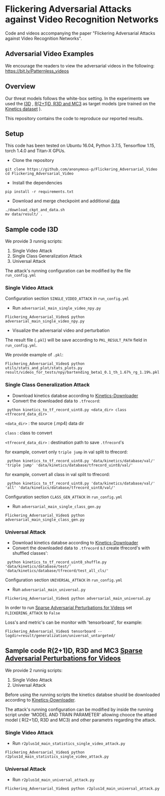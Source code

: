 # Flickering Adversarial Attacks against Video Recognition Networks
Code and videos accompanying the paper "Flickering Adversarial Attacks against Video Recognition Networks".


## Adversarial Video Examples
We encourage the readers to view the adversarial videos in the following:
https://bit.ly/Patternless_videos


## Overview
<!---
![](bartending_beta1_0.1_th_1.67__rg_1.19.gif)
-->

Our threat models follows the white-box setting. In the experiments we used the [I3D](https://arxiv.org/abs/1705.07750) , [R(2+1)D, R3D and MC3](https://arxiv.org/abs/1711.11248) as target models (pre trained on the [Kinetics dataset](www.deepmind.com/kinetics) ).

This repository contains the code to reproduce our reported results.


## Setup

This code has been tested on Ubuntu 16.04, Python 3.7.5, Tensorflow 1.15, torch  1.4.0 and Titan-X GPUs.

- Clone the repository 

```
git clone https://github.com/anonymous-p/Flickering_Adversarial_Video
cd Flickering_Adversarial_Video

```

- Install the dependencies
```
pip install -r requirements.txt
```

- Download and merge checkpoint and additional [data](https://www.dropbox.com/sh/ilbsy3bwk5k5tn4/AADxk11U_EDalu467igLfX2wa?dl=0) 
   
```
./download_ckpt_and_data.sh
mv data/result/ .
```
   
## Sample code I3D

We provide 3 runnig scripts:

1. Single Video Attack
2. Single Class Generalization Attack
3. Universal Attack

The attack's running configuration can be modified by the file `run_config.yml`


### Single Video Attack

Configuration section `SINGLE_VIDEO_ATTACK` in `run_config.yml`
- Run `adversarial_main_single_video_npy.py`
```
Flickering_Adversarial_Video$ python adversarial_main_single_video_npy.py
```

- Visualize the adversarial video and perturbation

The result file (`.pkl`) will be save according to `PKL_RESULT_PATH` field in `run_config.yml`.

We provide example of `.pkl`:
```
Flickering_Adversarial_Video$ python utils/stats_and_plot/stats_plots.py result/videos_for_tests/npy/bartending_beta1_0.1_th_1.67%_rg_1.19%.pkl
```

### Single Class Generalization Attack

- Download kinetics databse according to [Kinetics-Downloader](data/kinetics/README.md)
- Convert the downloaded data to `.tfrecord`:

```
 python kinetics_to_tf_record_uint8.py <data_dir> class <tfrecord_data_dir> 
```
`<data_dir>` : the source (.mp4) data dir 

`class` : class to convert

 `<tfrecord_data_dir>` : destination path to save `.tfrecord`'s
 

for example, convert only `triple jump` in val split to tfrecord:  

```
 python kinetics_to_tf_record_uint8.py 'data/kinetics/database/val/' 'triple jump' 'data/kinetics/database/tfrecord_uint8/val/' 
```

for example, convert all class in val split to tfrecord:  

```
 python kinetics_to_tf_record_uint8.py 'data/kinetics/database/val/' 'all' 'data/kinetics/database/tfrecord_uint8/val/' 
```

Configuration section `CLASS_GEN_ATTACK` in `run_config.yml`
- Run `adversarial_main_single_class_gen.py`
```
Flickering_Adversarial_Video$ python adversarial_main_single_class_gen.py
```

### Universal Attack

- Download kinetics databse according to [Kinetics-Downloader](data/kinetics/README.md)
- Convert the downloaded data to `.tfrecord` s.t create tfrecord's with shuffled classes':

```
 python kinetics_to_tf_record_uint8_shuffle.py 'data/kinetics/database/test/' 'data/kinetics/database/tfrecord/test_all_cls/' 
```
Configuration section `UNIVERSAL_ATTACK` in `run_config.yml`
- Run `adversarial_main_universal.py`
```
Flickering_Adversarial_Video$ python adversarial_main_universal.py
```
In order to run [Sparse Adversarial Perturbations for Videos]( https://arxiv.org/pdf/1803.02536.pdf) 
set `FLICKERING_ATTACK` to `False`

Loss's and metric's can be monitor with 'tensorboard', for example:
```
Flickering_Adversarial_Video$ tensorboard --logdir=result/generalization/universal_untargeted/
```
## Sample code R(2+1)D, R3D and MC3 [Sparse Adversarial Perturbations for Videos]( https://arxiv.org/pdf/1803.02536.pdf) 
We provide 2 runnig scripts:

1. Single Video Attack
2. Universal Attack

Before using the running scripts the kinetics databse shuold be downloaded according to [Kinetics-Downloader](data/kinetics/README.md).

The attack's running configuration can be modified by inside the running script under 'MODEL AND TRAIN PARAMETER' allowing chooce the attaed model ( R(2+1)D, R3D and MC3) and other parametrs regarding the attack.

### Single Video Attack

- Run `r2plus1d_main_statistics_single_video_attack.py`
```
Flickering_Adversarial_Video$ python r2plus1d_main_statistics_single_video_attack.py
```
### Universal Attack

- Run `r2plus1d_main_universal_attack.py`
```
Flickering_Adversarial_Video$ python r2plus1d_main_universal_attack.py
```
